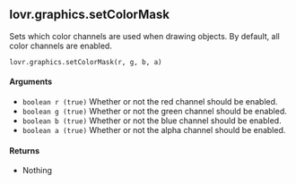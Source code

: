 lovr.graphics.setColorMask
---

Sets which color channels are used when drawing objects.  By default, all color channels are
enabled.

    lovr.graphics.setColorMask(r, g, b, a)

#### Arguments

- `boolean r (true)` Whether or not the red channel should be enabled.
- `boolean g (true)` Whether or not the green channel should be enabled.
- `boolean b (true)` Whether or not the blue channel should be enabled.
- `boolean a (true)` Whether or not the alpha channel should be enabled.

#### Returns

- Nothing
